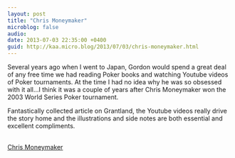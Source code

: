 ```yaml
---
layout: post
title: "Chris Moneymaker"
microblog: false
audio: 
date: 2013-07-03 22:35:00 +0400
guid: http://kaa.micro.blog/2013/07/03/chris-moneymaker.html
---
```

<p>Several years ago when I went to Japan, Gordon would spend a great deal of any free time we had reading Poker books and watching Youtube videos of Poker tournaments. At the time I had no idea why he was so obsessed with it all&hellip;I think it was a couple of years after Chris Moneymaker won the 2003 World Series Poker tournament.</p>

<p>Fantastically collected article on Grantland, the Youtube videos really drive the story home and the illustrations and side notes are both essential and excellent compliments.</p><br /><a href='http://www.grantland.com/story/_/id/9286395/view/full/the-oral-history-2003-world-series-poker-which-chris-moneymaker-turned-39-25-million'>Chris Moneymaker</a>
